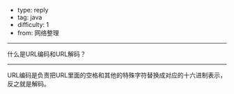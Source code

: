 - type: reply
- tag: java
- difficulty:  1
- from: 网络整理

--------

什么是URL编码和URL解码？

---------

URL编码是负责把URL里面的空格和其他的特殊字符替换成对应的十六进制表示，反之就是解码。

